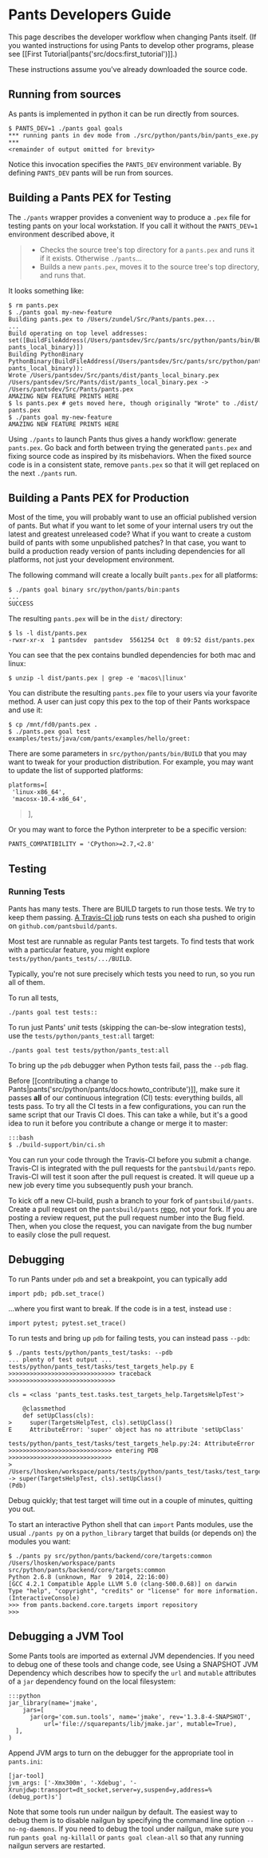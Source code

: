 Pants Developers Guide
======================

This page describes the developer workflow when changing Pants itself.
(If you wanted instructions for using Pants to develop other programs,
please see [[First Tutorial|pants('src/docs:first_tutorial')]].)

These instructions assume you've already
<a xref="download_source_code">downloaded the source code</a>.

Running from sources
--------------------

As pants is implemented in python it can be run directly from sources.

    $ PANTS_DEV=1 ./pants goal goals
    *** running pants in dev mode from ./src/python/pants/bin/pants_exe.py ***
    <remainder of output omitted for brevity>

Notice this invocation specifies the `PANTS_DEV` environment variable.
By defining `PANTS_DEV` pants will be run from sources.

Building a Pants PEX for Testing
--------------------------------

The `./pants` wrapper provides a convenient way to produce a `.pex` file
for testing pants on your local workstation. If you call it without the
`PANTS_DEV=1` environment described above, it

> -   Checks the source tree's top directory for a `pants.pex` and runs
>     it if it exists. Otherwise `./pants`...
> -   Builds a new `pants.pex`, moves it to the source tree's top
>     directory, and runs that.

It looks something like:

    $ rm pants.pex
    $ ./pants goal my-new-feature
    Building pants.pex to /Users/zundel/Src/Pants/pants.pex...
    ...
    Build operating on top level addresses: set([BuildFileAddress(/Users/pantsdev/Src/pants/src/python/pants/bin/BUILD, pants_local_binary)])
    Building PythonBinary PythonBinary(BuildFileAddress(/Users/pantsdev/Src/pants/src/python/pants/bin/BUILD, pants_local_binary)):
    Wrote /Users/pantsdev/Src/pants/dist/pants_local_binary.pex
    /Users/pantsdev/Src/Pants/dist/pants_local_binary.pex -> /Users/pantsdev/Src/Pants/pants.pex
    AMAZING NEW FEATURE PRINTS HERE
    $ ls pants.pex # gets moved here, though originally "Wrote" to ./dist/
    pants.pex
    $ ./pants goal my-new-feature
    AMAZING NEW FEATURE PRINTS HERE

Using `./pants` to launch Pants thus gives a handy workflow: generate
`pants.pex`. Go back and forth between trying the generated `pants.pex`
and fixing source code as inspired by its misbehaviors. When the fixed
source code is in a consistent state, remove `pants.pex` so that it will
get replaced on the next `./pants` run.

Building a Pants PEX for Production
-----------------------------------

Most of the time, you will probably want to use an official published
version of pants. But what if you want to let some of your internal
users try out the latest and greatest unreleased code? What if you want
to create a custom build of pants with some unpublished patches? In that
case, you want to build a production ready version of pants including
dependencies for all platforms, not just your development environment.

The following command will create a locally built `pants.pex` for all
platforms:

    $ ./pants goal binary src/python/pants/bin:pants
    ...
    SUCCESS

The resulting `pants.pex` will be in the `dist/` directory:

    $ ls -l dist/pants.pex
    -rwxr-xr-x  1 pantsdev  pantsdev  5561254 Oct  8 09:52 dist/pants.pex

You can see that the pex contains bundled dependencies for both mac and
linux:

    $ unzip -l dist/pants.pex | grep -e 'macos\|linux'

You can distribute the resulting `pants.pex` file to your users via your
favorite method. A user can just copy this pex to the top of their Pants
workspace and use it:

    $ cp /mnt/fd0/pants.pex .
    $ ./pants.pex goal test examples/tests/java/com/pants/examples/hello/greet:

There are some parameters in `src/python/pants/bin/BUILD` that you may
want to tweak for your production distribution. For example, you may
want to update the list of supported platforms:

    platforms=[
     'linux-x86_64',
     'macosx-10.4-x86_64',

> ],

Or you may want to force the Python interpreter to be a specific
version:

    PANTS_COMPATIBILITY = 'CPython>=2.7,<2.8'

Testing
-------

<a xmark="dev_run_all_tests"> </a>

### Running Tests

Pants has many tests. There are BUILD targets to run those tests. We try
to keep them passing. [A Travis-CI
job](https://travis-ci.org/pantsbuild/pants) runs tests on each sha
pushed to origin on `github.com/pantsbuild/pants`.

Most test are runnable as regular Pants test targets. To find tests that
work with a particular feature, you might explore
`tests/python/pants_tests/.../BUILD`.

Typically, you're not sure precisely which tests you need to run, so you
run all of them.

To run all tests,

    ./pants goal test tests::

To run just Pants' *unit* tests (skipping the can-be-slow integration
tests), use the `tests/python/pants_test:all` target:

    ./pants goal test tests/python/pants_test:all

To bring up the `pdb` debugger when Python tests fail, pass the `--pdb`
flag.

Before
[[contributing a change to Pants|pants('src/python/pants/docs:howto_contribute')]],
make sure
it passes **all** of our continuous integration (CI) tests: everything
builds, all tests pass. To try all the CI tests in a few configurations,
you can run the same script that our Travis CI does. This can take a
while, but it's a good idea to run it before you contribute a change or
merge it to master:

    :::bash
    $ ./build-support/bin/ci.sh

You can run your code through the Travis-CI before you submit a change.
Travis-CI is integrated with the pull requests for the
`pantsbuild/pants` repo. Travis-CI will test it soon after the pull
request is created. It will queue up a new job every time you
subsequently push your branch.

To kick off a new CI-build, push a branch to
<a xref="download_source_code">your fork</a> of `pantsbuild/pants`.
Create a pull
request on the `pantsbuild/pants`
[repo](https://github.com/pantsbuild/pants), not your fork. If you are
posting a review request, put the pull request number into the Bug
field. Then, when you close the request, you can navigate from the bug
number to easily close the pull request.

Debugging
---------

To run Pants under `pdb` and set a breakpoint, you can typically add

    import pdb; pdb.set_trace()

...where you first want to break. If the code is in a test, instead use
:

    import pytest; pytest.set_trace()

To run tests and bring up `pdb` for failing tests, you can instead pass
`--pdb`:

    $ ./pants tests/python/pants_test/tasks: --pdb
    ... plenty of test output ...
    tests/python/pants_test/tasks/test_targets_help.py E
    >>>>>>>>>>>>>>>>>>>>>>>>>>>>>> traceback >>>>>>>>>>>>>>>>>>>>>>>>>>>>>>

    cls = <class 'pants_test.tasks.test_targets_help.TargetsHelpTest'>

        @classmethod
        def setUpClass(cls):
    >     super(TargetsHelpTest, cls).setUpClass()
    E     AttributeError: 'super' object has no attribute 'setUpClass'

    tests/python/pants_test/tasks/test_targets_help.py:24: AttributeError
    >>>>>>>>>>>>>>>>>>>>>>>>>>>>> entering PDB >>>>>>>>>>>>>>>>>>>>>>>>>>>>>
    > /Users/lhosken/workspace/pants/tests/python/pants_test/tasks/test_targets_help.py(24)setUpClass()
    -> super(TargetsHelpTest, cls).setUpClass()
    (Pdb)

Debug quickly; that test target will time out in a couple of minutes,
quitting you out.

To start an interactive Python shell that can `import` Pants modules,
use the usual `./pants py` on a `python_library` target that builds (or
depends on) the modules you want:

    $ ./pants py src/python/pants/backend/core/targets:common
    /Users/lhosken/workspace/pants src/python/pants/backend/core/targets:common
    Python 2.6.8 (unknown, Mar  9 2014, 22:16:00)
    [GCC 4.2.1 Compatible Apple LLVM 5.0 (clang-500.0.68)] on darwin
    Type "help", "copyright", "credits" or "license" for more information.
    (InteractiveConsole)
    >>> from pants.backend.core.targets import repository
    >>>

Debugging a JVM Tool
--------------------

Some Pants tools are imported as external JVM dependencies. If you need
to debug one of these tools and change code, see
<a xref="test_3rdparty_jvm_snapshot">Using a SNAPSHOT JVM Dependency</a>
which describes how to specify the `url` and `mutable` attributes of a `jar`
dependency found on the local filesystem:

    :::python
    jar_library(name='jmake',
        jars=[
          jar(org='com.sun.tools', name='jmake', rev='1.3.8-4-SNAPSHOT',
              url='file://squarepants/lib/jmake.jar', mutable=True),
      ],
    )

Append JVM args to turn on the debugger for the appropriate tool in
`pants.ini`:

    [jar-tool]
    jvm_args: ['-Xmx300m', '-Xdebug', '-Xrunjdwp:transport=dt_socket,server=y,suspend=y,address=%(debug_port)s']

Note that some tools run under nailgun by default. The easiest way to
debug them is to disable nailgun by specifying the command line option
`--no-ng-daemons`. If you need to debug the tool under nailgun, make
sure you run `pants goal ng-killall` or `pants goal clean-all` so that
any running nailgun servers are restarted.

